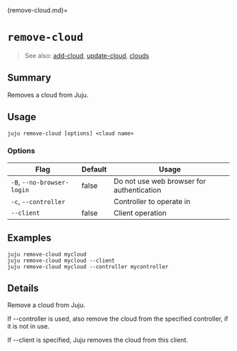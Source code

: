 (remove-cloud.md)=
# `remove-cloud`
> See also: [add-cloud](#add-cloud), [update-cloud](#update-cloud), [clouds](#clouds)

## Summary
Removes a cloud from Juju.

## Usage
```juju remove-cloud [options] <cloud name>```

### Options
| Flag | Default | Usage |
| --- | --- | --- |
| `-B`, `--no-browser-login` | false | Do not use web browser for authentication |
| `-c`, `--controller` |  | Controller to operate in |
| `--client` | false | Client operation |

## Examples

    juju remove-cloud mycloud
    juju remove-cloud mycloud --client
    juju remove-cloud mycloud --controller mycontroller


## Details

Remove a cloud from Juju.

If --controller is used, also remove the cloud from the specified controller,
if it is not in use.

If --client is specified, Juju removes the cloud from this client.